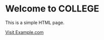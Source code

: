 <!DOCTYPE html>
<html>
<head>
    <title>My First Web Page</title>
</head>
<body>
    <h1>Welcome to COLLEGE</h1>
    <p>This is a simple HTML page.</p>
    <a href="https://www.example.com">Visit Example.com</a>
</body>
</html>
